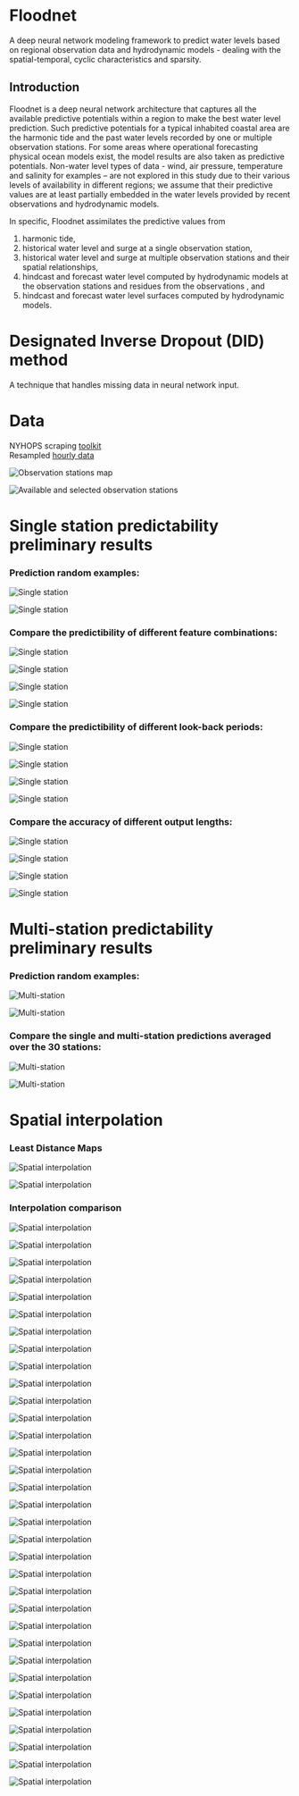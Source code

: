 # Floodnet
A deep neural network modeling framework to predict water levels based on regional observation data and hydrodynamic models - dealing with the spatial-temporal, cyclic characteristics and sparsity.  

## Introduction
Floodnet is a deep neural network architecture that captures all the available predictive potentials within a region to make the best water level prediction. Such predictive potentials for a typical inhabited coastal area are the harmonic tide and the past water levels recorded by one or multiple observation stations. For some areas where operational forecasting physical ocean models exist, the model results are also taken as predictive potentials. Non-water level types of data - wind, air pressure, temperature and salinity for examples – are not explored in this study due to their various levels of availability in different regions; we assume that their predictive values are at least partially embedded in the water levels provided by recent observations and hydrodynamic models.   

In specific, Floodnet assimilates the predictive values from 
1) harmonic tide,  
2) historical water level and surge at a single observation station,  
3) historical water level and surge at multiple observation stations and their spatial relationships,  
4) hindcast and forecast water level computed by hydrodynamic models at the observation stations and residues from the observations , and  
5) hindcast and forecast water level surfaces computed by hydrodynamic models.

# Designated Inverse Dropout (DID) method
A technique that handles missing data in neural network input.  

# Data
NYHOPS scraping [toolkit](https://github.com/larryyin/floodnet/raw/master/tools/scrapeNYHOPS.tar.gz "NYHOPS scraping toolkit")  
Resampled [hourly data](https://github.com/larryyin/floodnet/tree/master/data "NYHOPS hourly data")  

![Observation stations map](https://github.com/larryyin/floodnet/blob/master/img/02_map_obs_stations.png "Observation stations map")

![Available and selected observation stations](https://github.com/larryyin/floodnet/blob/master/img/00b_available_selected_obs.png "Available and selected observation stations")

# Single station predictability preliminary results
### Prediction random examples:
![Single station](https://github.com/larryyin/floodnet/blob/master/tests/24_6_obs_The_Battery_NY/check.png "Single station")  

![Single station](https://github.com/larryyin/floodnet/blob/master/tests/72_24_sur_tidall_Bergen_Point_West_Reach_NY/check.png "Single station")

### Compare the predictibility of different feature combinations:
![Single station](https://github.com/larryyin/floodnet/blob/master/img/rmse_compare_xylen_FEATURE/rmse_compare_24_6_allstations.png "Single station")

![Single station](https://github.com/larryyin/floodnet/blob/master/img/rmse_compare_xylen_FEATURE/rmse_compare_48_12_allstations.png "Single station")

![Single station](https://github.com/larryyin/floodnet/blob/master/img/rmse_compare_xylen_FEATURE/rmse_compare_72_24_allstations.png "Single station")

![Single station](https://github.com/larryyin/floodnet/blob/master/img/rmse_compare_xylen_FEATURE/rmse_compare_96_24_allstations.png "Single station")

### Compare the predictibility of different look-back periods:
![Single station](https://github.com/larryyin/floodnet/blob/master/img/rmse_compare_feature_y_XLEN/rmse_compare_6_allx_allstations.png "Single station")

![Single station](https://github.com/larryyin/floodnet/blob/master/img/rmse_compare_feature_y_XLEN/rmse_compare_12_allx_allstations.png "Single station")

![Single station](https://github.com/larryyin/floodnet/blob/master/img/rmse_compare_feature_y_XLEN/rmse_compare_18_allx_allstations.png "Single station")

![Single station](https://github.com/larryyin/floodnet/blob/master/img/rmse_compare_feature_y_XLEN/rmse_compare_24_allx_allstations.png "Single station")

### Compare the accuracy of different output lengths:
![Single station](https://github.com/larryyin/floodnet/blob/master/img/rmse_compare_feature_x_YLEN/rmse_compare_24_ally_allstations.png "Single station")

![Single station](https://github.com/larryyin/floodnet/blob/master/img/rmse_compare_feature_x_YLEN/rmse_compare_48_ally_allstations.png "Single station")

![Single station](https://github.com/larryyin/floodnet/blob/master/img/rmse_compare_feature_x_YLEN/rmse_compare_72_ally_allstations.png "Single station")

![Single station](https://github.com/larryyin/floodnet/blob/master/img/rmse_compare_feature_x_YLEN/rmse_compare_96_ally_allstations.png "Single station")

# Multi-station predictability preliminary results
### Prediction random examples:  
![Multi-station](https://github.com/larryyin/floodnet/blob/master/tests/multi/24_6_sur_tidall_Kings_Point_NY/check.png "Multi-station")  

![Multi-station](https://github.com/larryyin/floodnet/blob/master/tests/multi/72_24_sur_tidall_Kings_Point_NY/check.png "Multi-station")  

### Compare the single and multi-station predictions averaged over the 30 stations:  
![Multi-station](https://github.com/larryyin/floodnet/blob/master/img/sm_compare/rmse_compare_24_6_allstations.png "Multi-station")  

![Multi-station](https://github.com/larryyin/floodnet/blob/master/img/sm_compare/rmse_compare_72_24_allstations.png "Multi-station")  

# Spatial interpolation

### Least Distance Maps
![Spatial interpolation](https://github.com/larryyin/floodnet/blob/master/img/station_rank.png "Spatial interpolation")

![Spatial interpolation](https://github.com/larryyin/floodnet/blob/master/img/leastdistmaps.png "Spatial interpolation")

### Interpolation comparison
![Spatial interpolation](https://github.com/larryyin/floodnet/blob/master/img/interp/all_all.png "Spatial interpolation")

![Spatial interpolation](https://github.com/larryyin/floodnet/blob/master/img/interp/all_m0.png "Spatial interpolation")

![Spatial interpolation](https://github.com/larryyin/floodnet/blob/master/img/interp/all_m0p.png "Spatial interpolation")

![Spatial interpolation](https://github.com/larryyin/floodnet/blob/master/img/interp/sin_00.png "Spatial interpolation")

![Spatial interpolation](https://github.com/larryyin/floodnet/blob/master/img/interp/sin_01.png "Spatial interpolation")

![Spatial interpolation](https://github.com/larryyin/floodnet/blob/master/img/interp/sin_02.png "Spatial interpolation")

![Spatial interpolation](https://github.com/larryyin/floodnet/blob/master/img/interp/sin_03.png "Spatial interpolation")

![Spatial interpolation](https://github.com/larryyin/floodnet/blob/master/img/interp/sin_04.png "Spatial interpolation")

![Spatial interpolation](https://github.com/larryyin/floodnet/blob/master/img/interp/sin_05.png "Spatial interpolation")

![Spatial interpolation](https://github.com/larryyin/floodnet/blob/master/img/interp/sin_06.png "Spatial interpolation")

![Spatial interpolation](https://github.com/larryyin/floodnet/blob/master/img/interp/sin_07.png "Spatial interpolation")

![Spatial interpolation](https://github.com/larryyin/floodnet/blob/master/img/interp/sin_08.png "Spatial interpolation")

![Spatial interpolation](https://github.com/larryyin/floodnet/blob/master/img/interp/sin_09.png "Spatial interpolation")

![Spatial interpolation](https://github.com/larryyin/floodnet/blob/master/img/interp/sin_10.png "Spatial interpolation")

![Spatial interpolation](https://github.com/larryyin/floodnet/blob/master/img/interp/sin_11.png "Spatial interpolation")

![Spatial interpolation](https://github.com/larryyin/floodnet/blob/master/img/interp/sin_12.png "Spatial interpolation")

![Spatial interpolation](https://github.com/larryyin/floodnet/blob/master/img/interp/sin_13.png "Spatial interpolation")

![Spatial interpolation](https://github.com/larryyin/floodnet/blob/master/img/interp/sin_14.png "Spatial interpolation")

![Spatial interpolation](https://github.com/larryyin/floodnet/blob/master/img/interp/sin_15.png "Spatial interpolation")

![Spatial interpolation](https://github.com/larryyin/floodnet/blob/master/img/interp/sin_16.png "Spatial interpolation")

![Spatial interpolation](https://github.com/larryyin/floodnet/blob/master/img/interp/sin_17.png "Spatial interpolation")

![Spatial interpolation](https://github.com/larryyin/floodnet/blob/master/img/interp/sin_18.png "Spatial interpolation")

![Spatial interpolation](https://github.com/larryyin/floodnet/blob/master/img/interp/sin_19.png "Spatial interpolation")

![Spatial interpolation](https://github.com/larryyin/floodnet/blob/master/img/interp/sin_20.png "Spatial interpolation")

![Spatial interpolation](https://github.com/larryyin/floodnet/blob/master/img/interp/sin_21.png "Spatial interpolation")

![Spatial interpolation](https://github.com/larryyin/floodnet/blob/master/img/interp/sin_22.png "Spatial interpolation")

![Spatial interpolation](https://github.com/larryyin/floodnet/blob/master/img/interp/sin_23.png "Spatial interpolation")

![Spatial interpolation](https://github.com/larryyin/floodnet/blob/master/img/interp/sin_24.png "Spatial interpolation")

![Spatial interpolation](https://github.com/larryyin/floodnet/blob/master/img/interp/sin_25.png "Spatial interpolation")

![Spatial interpolation](https://github.com/larryyin/floodnet/blob/master/img/interp/sin_26.png "Spatial interpolation")

![Spatial interpolation](https://github.com/larryyin/floodnet/blob/master/img/interp/sin_27.png "Spatial interpolation")

![Spatial interpolation](https://github.com/larryyin/floodnet/blob/master/img/interp/sin_28.png "Spatial interpolation")

![Spatial interpolation](https://github.com/larryyin/floodnet/blob/master/img/interp/sin_29.png "Spatial interpolation")


